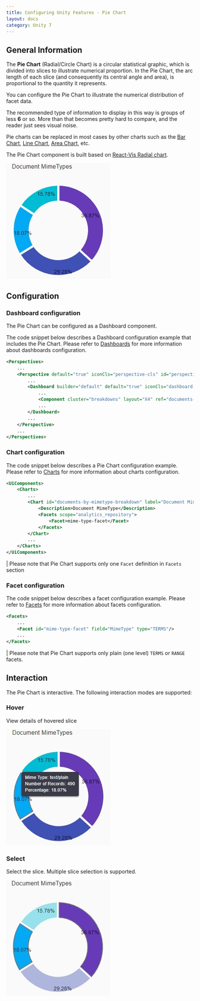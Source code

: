 ```yaml
---
title: Configuring Unity Features - Pie Chart
layout: docs
category: Unity 7
---
```


## General Information

The **Pie Chart** (Radial/Circle Chart) is a circular statistical graphic, which is divided into slices to illustrate numerical proportion. In the Pie Chart, the arc length of each slice (and consequently its central angle and area), is proportional to the quantity it represents.

You can configure the Pie Chart to illustrate the numerical distribution of facet data.

The recommended type of information to display in this way is groups of less **6** or so. More than that becomes pretty hard to compare, and the reader just sees visual noise.

Pie charts can be replaced in most cases by other charts such as the [Bar Chart](features-bar-chart.md), [Line Chart](features-line-chart.md), [Area Chart](features-area-chart.md), etc.

The Pie Chart component is built based on [React-Vis Radial chart](https://uber.github.io/react-vis/documentation/other-charts/radial-chart).

![Pie Chart](images/pie-chart.jpg)

## Configuration

### Dashboard configuration

The Pie Chart can be configured as a Dashboard component.

The code snippet below describes a Dashboard configuration example that includes the Pie Chart. Please refer to [Dashboards]() for more information about dashboards configuration.

```xml
<Perspectives>
    ...
    <Perspective default="true" iconCls="perspective-cls" id="perspectiveId" title="perspectiveTitle">
        ...
        <Dashboard builder="default" default="true" iconCls="dashboard-cls" id="dashboardId" lazy="true" title="dashboardTitle" tooltip="dashboardTooltip">
            ...
            <Component cluster="breakdowns" layout="X4" ref="documents-by-mimetype-breakdown" type="chart"/>
            ...	
        </Dashboard>
        ...
    </Perspective>
    ...
</Perspectives>
```

### Chart configuration

The code snippet below describes a Pie Chart configuration example. Please refer to [Charts](features-charts.md) for more information about charts configuration.

```xml
<UiComponents>
    <Charts>
        ...
        <Chart id="documents-by-mimetype-breakdown" label="Document MimeTypes" type="pie">
            <Description>Document MimeType</Description>
            <Facets scope="analytics_repository">
                <Facet>mime-type-facet</Facet>
            </Facets>
        </Chart>
        ...
    </Charts>
</UiComponents>
```

| Please note that Pie Chart supports only one `Facet` definition in `Facets` section  

### Facet configuration
    
The code snippet below describes a facet configuration example. Please refer to [Facets](../facets/features-facet.md) for more information about facets configuration.    

```xml
<Facets>
    ...
    <Facet id="mime-type-facet" field="MimeType" type="TERMS"/>
    ...
</Facets>
```     

| Please note that Pie Chart supports only plain (one level) `TERMS` or `RANGE` facets. 

## Interaction

The Pie Chart is interactive. The following interaction modes are supported:

### Hover

View details of hovered slice

![Pie Chart Hint](images/pie-chart-hint.jpg)

### Select

Select the slice. Multiple slice selection is supported.

![Pie Chart Select](images/pie-chart-selection.jpg)